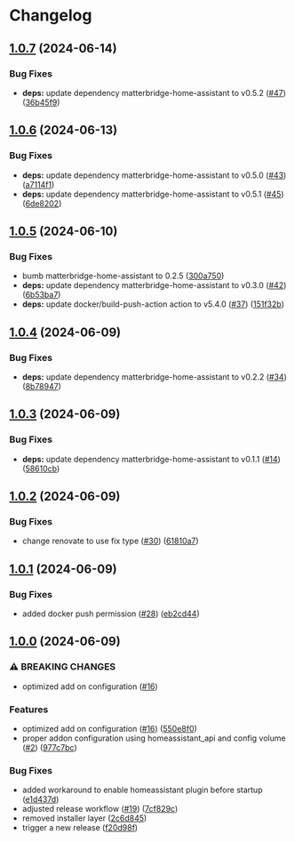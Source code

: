 # Changelog

## [1.0.7](https://github.com/t0bst4r/matterbridge-home-assistant-addon/compare/v1.0.6...v1.0.7) (2024-06-14)


### Bug Fixes

* **deps:** update dependency matterbridge-home-assistant to v0.5.2 ([#47](https://github.com/t0bst4r/matterbridge-home-assistant-addon/issues/47)) ([36b45f9](https://github.com/t0bst4r/matterbridge-home-assistant-addon/commit/36b45f935b89b9ff27438054e22cdcf53018b5e4))

## [1.0.6](https://github.com/t0bst4r/matterbridge-home-assistant-addon/compare/v1.0.5...v1.0.6) (2024-06-13)


### Bug Fixes

* **deps:** update dependency matterbridge-home-assistant to v0.5.0 ([#43](https://github.com/t0bst4r/matterbridge-home-assistant-addon/issues/43)) ([a7114f1](https://github.com/t0bst4r/matterbridge-home-assistant-addon/commit/a7114f141468aed2b820c73b047fa8ad4488393c))
* **deps:** update dependency matterbridge-home-assistant to v0.5.1 ([#45](https://github.com/t0bst4r/matterbridge-home-assistant-addon/issues/45)) ([6de8202](https://github.com/t0bst4r/matterbridge-home-assistant-addon/commit/6de820290c601b6e7ba4ad82b0d0bd7074da328e))

## [1.0.5](https://github.com/t0bst4r/matterbridge-home-assistant-addon/compare/v1.0.4...v1.0.5) (2024-06-10)


### Bug Fixes

* bumb matterbridge-home-assistant to 0.2.5 ([300a750](https://github.com/t0bst4r/matterbridge-home-assistant-addon/commit/300a7508b53207de05c54287d7b876e25ebfc31b))
* **deps:** update dependency matterbridge-home-assistant to v0.3.0 ([#42](https://github.com/t0bst4r/matterbridge-home-assistant-addon/issues/42)) ([6b53ba7](https://github.com/t0bst4r/matterbridge-home-assistant-addon/commit/6b53ba79f1eeeac05a662c6d00856602b3b09623))
* **deps:** update docker/build-push-action action to v5.4.0 ([#37](https://github.com/t0bst4r/matterbridge-home-assistant-addon/issues/37)) ([151f32b](https://github.com/t0bst4r/matterbridge-home-assistant-addon/commit/151f32b836129b4bc0c620609afb417cb2078a13))

## [1.0.4](https://github.com/t0bst4r/matterbridge-home-assistant-addon/compare/v1.0.3...v1.0.4) (2024-06-09)


### Bug Fixes

* **deps:** update dependency matterbridge-home-assistant to v0.2.2 ([#34](https://github.com/t0bst4r/matterbridge-home-assistant-addon/issues/34)) ([8b78947](https://github.com/t0bst4r/matterbridge-home-assistant-addon/commit/8b78947c873a5ed18dd750abbaf4baf22de95a32))

## [1.0.3](https://github.com/t0bst4r/matterbridge-home-assistant-addon/compare/v1.0.2...v1.0.3) (2024-06-09)


### Bug Fixes

* **deps:** update dependency matterbridge-home-assistant to v0.1.1 ([#14](https://github.com/t0bst4r/matterbridge-home-assistant-addon/issues/14)) ([58610cb](https://github.com/t0bst4r/matterbridge-home-assistant-addon/commit/58610cba972da0b488932a8e7448ebc05c27014f))

## [1.0.2](https://github.com/t0bst4r/matterbridge-home-assistant-addon/compare/v1.0.1...v1.0.2) (2024-06-09)


### Bug Fixes

* change renovate to use fix type ([#30](https://github.com/t0bst4r/matterbridge-home-assistant-addon/issues/30)) ([61810a7](https://github.com/t0bst4r/matterbridge-home-assistant-addon/commit/61810a77a904c8d399f82aa9f1d183bab7df6c61))

## [1.0.1](https://github.com/t0bst4r/matterbridge-home-assistant-addon/compare/v1.0.0...v1.0.1) (2024-06-09)


### Bug Fixes

* added docker push permission ([#28](https://github.com/t0bst4r/matterbridge-home-assistant-addon/issues/28)) ([eb2cd44](https://github.com/t0bst4r/matterbridge-home-assistant-addon/commit/eb2cd442a2b03e3fd40bdb10f37338c0715738ad))

## [1.0.0](https://github.com/t0bst4r/matterbridge-home-assistant-addon/compare/v0.1.0...v1.0.0) (2024-06-09)


### ⚠ BREAKING CHANGES

* optimized add on configuration ([#16](https://github.com/t0bst4r/matterbridge-home-assistant-addon/issues/16))

### Features

* optimized add on configuration ([#16](https://github.com/t0bst4r/matterbridge-home-assistant-addon/issues/16)) ([550e8f0](https://github.com/t0bst4r/matterbridge-home-assistant-addon/commit/550e8f082b35790dd66edecc4ea49f9a3ad94b98))
* proper addon configuration using homeassistant_api and config volume ([#2](https://github.com/t0bst4r/matterbridge-home-assistant-addon/issues/2)) ([977c7bc](https://github.com/t0bst4r/matterbridge-home-assistant-addon/commit/977c7bc7c453bb4694c7b849981eeb3cf3544bd7))


### Bug Fixes

* added workaround to enable homeassistant plugin before startup ([e1d437d](https://github.com/t0bst4r/matterbridge-home-assistant-addon/commit/e1d437df08eb0a6656409134e0a22b66f756d978))
* adjusted release workflow ([#19](https://github.com/t0bst4r/matterbridge-home-assistant-addon/issues/19)) ([7cf829c](https://github.com/t0bst4r/matterbridge-home-assistant-addon/commit/7cf829cff21848bb03a3d94f76754e7848fa3d25))
* removed installer layer ([2c6d845](https://github.com/t0bst4r/matterbridge-home-assistant-addon/commit/2c6d8452c8b82d8e3615f0c4f3c06e4e80ca5446))
* trigger a new release ([f20d98f](https://github.com/t0bst4r/matterbridge-home-assistant-addon/commit/f20d98fb69453d7183fb3eda28fc458ad25f0073))
